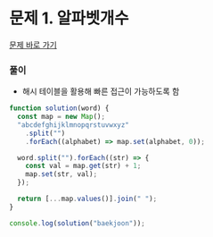 # 문제 1. 알파벳개수

[문제 바로 가기](https://www.acmicpc.net/problem/10808)

### 풀이

- 해시 테이블을 활용해 빠른 접근이 가능하도록 함

```javascript
function solution(word) {
  const map = new Map();
  "abcdefghijklmnopqrstuvwxyz"
    .split("")
    .forEach((alphabet) => map.set(alphabet, 0));

  word.split("").forEach((str) => {
    const val = map.get(str) + 1;
    map.set(str, val);
  });

  return [...map.values()].join(" ");
}

console.log(solution("baekjoon"));
```
